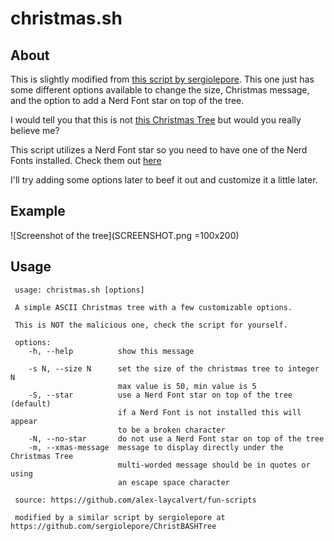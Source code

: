 # christmas.sh

## About

This is slightly modified from [this script by sergiolepore](https://github.com/sergiolepore/ChristBASHTree). This one just has some different options available to change the size, Christmas message, and the option to add a Nerd Font star on top of the tree.

I would tell you that this is not [this Christmas Tree](https://en.wikipedia.org/wiki/Christmas_Tree_EXEC) but would you really believe me?

This script utilizes a Nerd Font star so you need to have one of the Nerd Fonts installed. Check them out [here](https://www.nerdfonts.com)

I'll try adding some options later to beef it out and customize it a little later.

## Example

![Screenshot of the tree](SCREENSHOT.png =100x200)

## Usage

```
 usage: christmas.sh [options]

 A simple ASCII Christmas tree with a few customizable options.

 This is NOT the malicious one, check the script for yourself.

 options:
    -h, --help          show this message

    -s N, --size N      set the size of the christmas tree to integer N
                        max value is 50, min value is 5
    -S, --star          use a Nerd Font star on top of the tree (default)
                        if a Nerd Font is not installed this will appear
                        to be a broken character
    -N, --no-star       do not use a Nerd Font star on top of the tree
    -m, --xmas-message  message to display directly under the Christmas Tree
                        multi-worded message should be in quotes or using
                        an escape space character

 source: https://github.com/alex-laycalvert/fun-scripts

 modified by a similar script by sergiolepore at https://github.com/sergiolepore/ChristBASHTree
```
